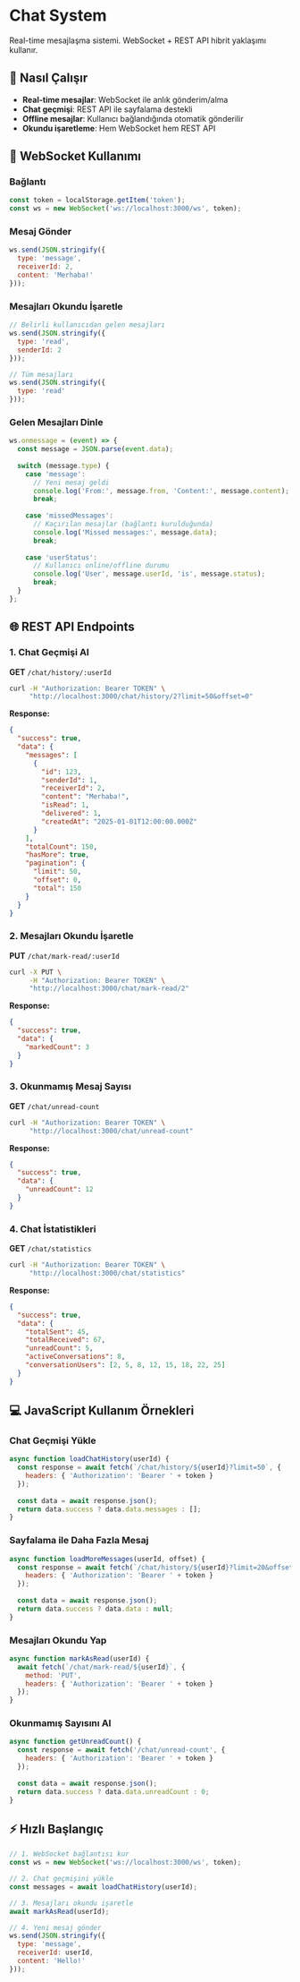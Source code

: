 # Chat System

Real-time mesajlaşma sistemi. WebSocket + REST API hibrit yaklaşımı kullanır.

## 🎯 Nasıl Çalışır

- **Real-time mesajlar**: WebSocket ile anlık gönderim/alma
- **Chat geçmişi**: REST API ile sayfalama destekli
- **Offline mesajlar**: Kullanıcı bağlandığında otomatik gönderilir
- **Okundu işaretleme**: Hem WebSocket hem REST API

## 📡 WebSocket Kullanımı

### Bağlantı
```javascript
const token = localStorage.getItem('token');
const ws = new WebSocket('ws://localhost:3000/ws', token);
```

### Mesaj Gönder
```javascript
ws.send(JSON.stringify({
  type: 'message',
  receiverId: 2,
  content: 'Merhaba!'
}));
```

### Mesajları Okundu İşaretle
```javascript
// Belirli kullanıcıdan gelen mesajları
ws.send(JSON.stringify({
  type: 'read',
  senderId: 2
}));

// Tüm mesajları
ws.send(JSON.stringify({
  type: 'read'
}));
```

### Gelen Mesajları Dinle
```javascript
ws.onmessage = (event) => {
  const message = JSON.parse(event.data);
  
  switch (message.type) {
    case 'message':
      // Yeni mesaj geldi
      console.log('From:', message.from, 'Content:', message.content);
      break;
      
    case 'missedMessages':
      // Kaçırılan mesajlar (bağlantı kurulduğunda)
      console.log('Missed messages:', message.data);
      break;
      
    case 'userStatus':
      // Kullanıcı online/offline durumu
      console.log('User', message.userId, 'is', message.status);
      break;
  }
};
```

## 🌐 REST API Endpoints

### 1. Chat Geçmişi Al

**GET** `/chat/history/:userId`

```bash
curl -H "Authorization: Bearer TOKEN" \
     "http://localhost:3000/chat/history/2?limit=50&offset=0"
```

**Response:**
```json
{
  "success": true,
  "data": {
    "messages": [
      {
        "id": 123,
        "senderId": 1,
        "receiverId": 2,
        "content": "Merhaba!",
        "isRead": 1,
        "delivered": 1,
        "createdAt": "2025-01-01T12:00:00.000Z"
      }
    ],
    "totalCount": 150,
    "hasMore": true,
    "pagination": {
      "limit": 50,
      "offset": 0,
      "total": 150
    }
  }
}
```

### 2. Mesajları Okundu İşaretle

**PUT** `/chat/mark-read/:userId`

```bash
curl -X PUT \
     -H "Authorization: Bearer TOKEN" \
     "http://localhost:3000/chat/mark-read/2"
```

**Response:**
```json
{
  "success": true,
  "data": {
    "markedCount": 3
  }
}
```

### 3. Okunmamış Mesaj Sayısı

**GET** `/chat/unread-count`

```bash
curl -H "Authorization: Bearer TOKEN" \
     "http://localhost:3000/chat/unread-count"
```

**Response:**
```json
{
  "success": true,
  "data": {
    "unreadCount": 12
  }
}
```

### 4. Chat İstatistikleri

**GET** `/chat/statistics`

```bash
curl -H "Authorization: Bearer TOKEN" \
     "http://localhost:3000/chat/statistics"
```

**Response:**
```json
{
  "success": true,
  "data": {
    "totalSent": 45,
    "totalReceived": 67,
    "unreadCount": 5,
    "activeConversations": 8,
    "conversationUsers": [2, 5, 8, 12, 15, 18, 22, 25]
  }
}
```

## 💻 JavaScript Kullanım Örnekleri

### Chat Geçmişi Yükle
```javascript
async function loadChatHistory(userId) {
  const response = await fetch(`/chat/history/${userId}?limit=50`, {
    headers: { 'Authorization': 'Bearer ' + token }
  });
  
  const data = await response.json();
  return data.success ? data.data.messages : [];
}
```

### Sayfalama ile Daha Fazla Mesaj
```javascript
async function loadMoreMessages(userId, offset) {
  const response = await fetch(`/chat/history/${userId}?limit=20&offset=${offset}`, {
    headers: { 'Authorization': 'Bearer ' + token }
  });
  
  const data = await response.json();
  return data.success ? data.data : null;
}
```

### Mesajları Okundu Yap
```javascript
async function markAsRead(userId) {
  await fetch(`/chat/mark-read/${userId}`, {
    method: 'PUT',
    headers: { 'Authorization': 'Bearer ' + token }
  });
}
```

### Okunmamış Sayısını Al
```javascript
async function getUnreadCount() {
  const response = await fetch('/chat/unread-count', {
    headers: { 'Authorization': 'Bearer ' + token }
  });
  
  const data = await response.json();
  return data.success ? data.data.unreadCount : 0;
}
```

## ⚡ Hızlı Başlangıç

```javascript
// 1. WebSocket bağlantısı kur
const ws = new WebSocket('ws://localhost:3000/ws', token);

// 2. Chat geçmişini yükle
const messages = await loadChatHistory(userId);

// 3. Mesajları okundu işaretle
await markAsRead(userId);

// 4. Yeni mesaj gönder
ws.send(JSON.stringify({
  type: 'message',
  receiverId: userId,
  content: 'Hello!'
}));
```
